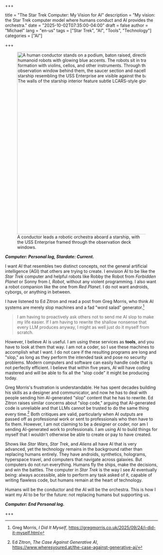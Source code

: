 



+++

title = "The Star Trek Computer: My Vision for AI"
description = "My vision: the Star Trek computer model where humans conduct and AI provides the orchestra."
date = "2025-10-02T07:35:00-04:00"
draft = false
author = "Michael"
lang = "en-us"
tags = ["Star Trek", "AI", "Tools", "Technology"]
categories = ["AI"]

+++

<figure class="captioned">
  <img src="/uploads/starship-bridge_robot-orchestra_08.png"
       alt="A human conductor stands on a podium, baton raised, directing a futuristic orchestra of humanoid robots with glowing blue accents. The robots sit in traditional orchestral formation with violins, cellos, and other instruments. Through the large curved observation window behind them, the saucer section and nacelles of a Federation starship resembling the USS Enterprise are visible against the backdrop of deep space. The walls of the starship interior feature subtle LCARS-style glowing panels."
       width="600" />
  <figcaption>
    A conductor leads a robotic orchestra aboard a starship, with the USS Enterprise framed through the observation deck windows.
  </figcaption>
</figure>


***Computer: Personal log, Stardate: Current.***

I want AI that resembles two distinct concepts, not the general artificial intelligence (AGI) that others are trying to create. I envision AI to be like the *Star Trek* computer and helpful robots like Robby the Robot from *Forbidden Planet* or Sonny from *I, Robot*, without any violent programming. I also want a robot companion like the one from *Red Planet*. I do not want androids, cyborgs, or anything in between.

I have listened to Ed Zitron and read a post from Greg Morris, who think AI systems are merely slop machines and a fad "word salad" generator.[^1]

> I am having to proactively ask others not to send me AI slop to make my life easier. If I am having to rewrite the shallow nonsense that every LLM produces anyway, I might as well just do it myself from scratch.

However, I believe AI is useful. I am using these services as **tools**, and you have to look at them that way. I am not a coder, so I use these machines to accomplish what I want. I do not care if the resulting programs are long and "slop," as long as they perform the intended task and pose no security problems. Modern computers and software can easily handle code that is not perfectly efficient. I believe that within five years, AI will have coding mastered and will be able to fix all the "slop code" it might be producing today.

Greg Morris's frustration is understandable. He has spent decades building his skills as a designer and communicator, and now he has to deal with people sending him AI-generated "slop" content that he has to rewrite. Ed Zitron raises similar concerns about "slop code," arguing that AI-generated code is unreliable and that LLMs cannot be trusted to do the same thing every time.[^2] Both critiques are valid, particularly when AI outputs are passed off as professional work or sent to professionals who then have to fix them. However, I am not claiming to be a designer or coder, nor am I sending AI-generated work to professionals. I am using AI to build things for myself that I wouldn't otherwise be able to create or pay to have created.

Shows like *Star Wars*, *Star Trek*, and *Aliens* all have AI that is very advanced, yet the technology remains in the background rather than replacing humans entirely. They have androids, synthetics, holograms, hyperspace travel, and computers that navigate across galaxies. But computers do not run everything. Humans fly the ships, make the decisions, and win the battles. The computer in *Star Trek* is the way I see AI eventually being: always accessible, able to perform any task asked of it, capable of writing flawless code, but humans remain at the heart of technology.

Humans will be the conductor and the AI will be the orchestra. This is how I want my AI to be for the future: not replacing humans but supporting us.

***Computer: End Personal log.*** 







+++

[^1]:Greg Morris, *I Did It Myself*, https://gregmorris.co.uk/2025/09/24/i-did-it-myself.html  
[^2]:Ed Zitron, *The Case Against Generative AI*, https://www.wheresyoured.at/the-case-against-generative-ai/